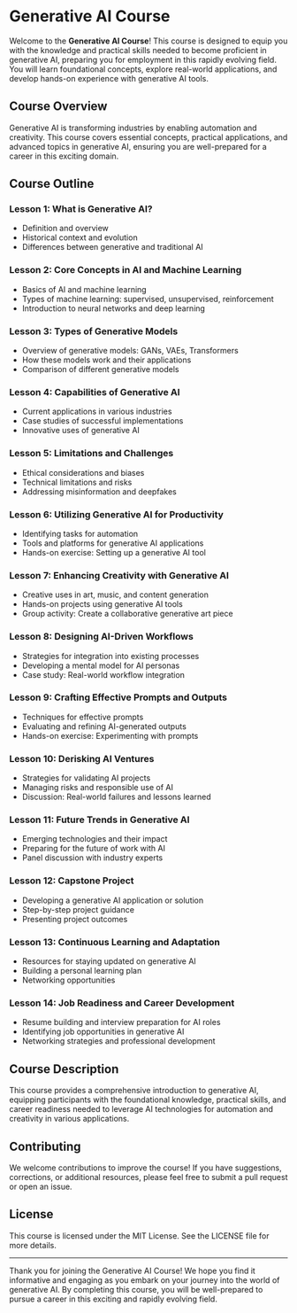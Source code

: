 # Generative AI Course

Welcome to the **Generative AI Course**! This course is designed to equip you with the knowledge and practical skills needed to become proficient in generative AI, preparing you for employment in this rapidly evolving field. You will learn foundational concepts, explore real-world applications, and develop hands-on experience with generative AI tools.

## Course Overview

Generative AI is transforming industries by enabling automation and creativity. This course covers essential concepts, practical applications, and advanced topics in generative AI, ensuring you are well-prepared for a career in this exciting domain.

## Course Outline

### Lesson 1: What is Generative AI?
- Definition and overview
- Historical context and evolution
- Differences between generative and traditional AI

### Lesson 2: Core Concepts in AI and Machine Learning
- Basics of AI and machine learning
- Types of machine learning: supervised, unsupervised, reinforcement
- Introduction to neural networks and deep learning

### Lesson 3: Types of Generative Models
- Overview of generative models: GANs, VAEs, Transformers
- How these models work and their applications
- Comparison of different generative models

### Lesson 4: Capabilities of Generative AI
- Current applications in various industries
- Case studies of successful implementations
- Innovative uses of generative AI

### Lesson 5: Limitations and Challenges
- Ethical considerations and biases
- Technical limitations and risks
- Addressing misinformation and deepfakes

### Lesson 6: Utilizing Generative AI for Productivity
- Identifying tasks for automation
- Tools and platforms for generative AI applications
- Hands-on exercise: Setting up a generative AI tool

### Lesson 7: Enhancing Creativity with Generative AI
- Creative uses in art, music, and content generation
- Hands-on projects using generative AI tools
- Group activity: Create a collaborative generative art piece

### Lesson 8: Designing AI-Driven Workflows
- Strategies for integration into existing processes
- Developing a mental model for AI personas
- Case study: Real-world workflow integration

### Lesson 9: Crafting Effective Prompts and Outputs
- Techniques for effective prompts
- Evaluating and refining AI-generated outputs
- Hands-on exercise: Experimenting with prompts

### Lesson 10: Derisking AI Ventures
- Strategies for validating AI projects
- Managing risks and responsible use of AI
- Discussion: Real-world failures and lessons learned

### Lesson 11: Future Trends in Generative AI
- Emerging technologies and their impact
- Preparing for the future of work with AI
- Panel discussion with industry experts

### Lesson 12: Capstone Project
- Developing a generative AI application or solution
- Step-by-step project guidance
- Presenting project outcomes

### Lesson 13: Continuous Learning and Adaptation
- Resources for staying updated on generative AI
- Building a personal learning plan
- Networking opportunities

### Lesson 14: Job Readiness and Career Development
- Resume building and interview preparation for AI roles
- Identifying job opportunities in generative AI
- Networking strategies and professional development

## Course Description

This course provides a comprehensive introduction to generative AI, equipping participants with the foundational knowledge, practical skills, and career readiness needed to leverage AI technologies for automation and creativity in various applications.

## Contributing

We welcome contributions to improve the course! If you have suggestions, corrections, or additional resources, please feel free to submit a pull request or open an issue.

## License

This course is licensed under the MIT License. See the LICENSE file for more details.

---

Thank you for joining the Generative AI Course! We hope you find it informative and engaging as you embark on your journey into the world of generative AI. By completing this course, you will be well-prepared to pursue a career in this exciting and rapidly evolving field.